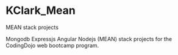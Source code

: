 # KClark_Mean
MEAN stack projects

Mongodb Expressjs Angular Nodejs (MEAN) stack projects for the CodingDojo web bootcamp program.
